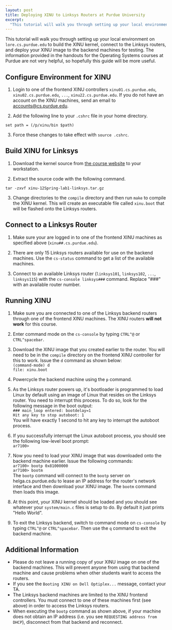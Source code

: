 ```yaml
--- 
layout: post
title: Deploying XINU to Linksys Routers at Purdue University
excerpt:
  "This tutorial will walk you through setting up your local environment on lore.cs.purdue.edu to build the XINU kernel, connect to the Linksys routers, and deploy your XINU image to the backend machines for testing. The information provided in the handouts for the Operating Systems courses at Purdue are not very helpful, so hopefully this guide will be more useful."
---
```

This tutorial will walk you through setting up your local environment on `lore.cs.purdue.edu` to build the XINU kernel, connect to the Linksys routers, and deploy your XINU image to the backend machines for testing. The information provided in the handouts for the Operating Systems courses at Purdue are not very helpful, so hopefully this guide will be more useful.

## Configure Environment for XINU

1. Login to one of the frontend XINU controllers `xinu01.cs.purdue.edu`, `xinu02.cs.purdue.edu`, `...`, `xinu22.cs.purdue.edu`. If you do not have an account on the XINU machines, send an email to <a href="mailto:accounts@cs.purdue.edu">accounts@cs.purdue.edu</a>.

2. Add the following line to your `.cshrc` file in your home directory.  
```
set path = (/p/xinu/bin $path)
```

3. Force these changes to take effect with `source .cshrc`.


## Build XINU for Linksys

1. Download the kernel source from <a href="http://www.cs.purdue.edu/homes/cs354/Lab1/xinu-12Spring-lab1-linksys.tar.gz">the course website</a> to your workstation.

2. Extract the source code with the following command.  
```
tar -zxvf xinu-12Spring-lab1-linksys.tar.gz
```

3. Change directories to the `compile` directory and then run `make` to compile the XINU kernel. This will create an executable file called `xinu.boot` that will be flashed onto the Linksys routers.


## Connect to a Linksys Router

1. Make sure your are logged in to one of the frontend XINU machines as specified above (`xinu##.cs.purdue.edu`).

2. There are only 15 Linksys routers available for use on the backend machines. Use the `cs-status` command to get a list of the available machines.

3. Connect to an available Linksys router (`linksys101`, `linksys102`, `...`, `linksys115`) with the `cs-console linksys###` command. Replace "###" with an available router number.


## Running XINU

1. Make sure you are connected to one of the Linksys backend routers through one of the frontend XINU machines. The XINU routers **will not work** for this course.

2. Enter command mode on the `cs-console` by typing `CTRL^@` or `CTRL^spacebar`. 

3. Download the XINU image that you created earlier to the router. You will need to be in the `compile` directory on the frontend XINU controller for this to work. Issue the `d` command as shown below:  
`(command-mode) d`  
`file: xinu.boot`

4. Powercycle the backend machine using the `p` command.

5. As the Linksys router powers up, it's bootloader is programmed to load Linux by default using an image of Linux that resides on the Linksys router. You need to interrupt this process. To do so, look for the following message in the boot output:  
`### main_loop entered: bootdelay=1`  
`Hit any key to stop autoboot: 1`  
You will have exactly 1 second to hit any key to interrupt the autoboot process.

6. If you successfully interrupt the Linux autoboot process, you should see the following low-level boot prompt:  
`ar7100>`

7. Now you need to load your XINU image that was downloaded onto the backend machine earlier. Issue the following commands:  
`ar7100> bootp 0x81000000`  
`ar7100> bootm`  
The `bootp` command will connect to the `bootp` server on helga.cs.purdue.edu to lease an IP address for the router's network interface and then download your XINU image. The `bootm` command then loads this image.

8. At this point, your XINU kernel should be loaded and you should see whatever your `system/main.c` files is setup to do. By default it just prints "Hello World".

9. To exit the Linksys backend, switch to command mode on `cs-console` by typing `CTRL^@` or `CTRL^spacebar`. Then use the `q` command to exit the backend machine.


## Additional Information

* Please do not leave a running copy of your XINU image on one of the backend machines. This will prevent anyone from using that backend machine and cause problems when other students want to access the routers.
* If you see the `Booting XINU on Dell Optiplex...` message, contact your TA.
* The Linksys backend machines are limited to the XINU frontend controllers. You must connect to one of these machines first (see above) in order to access the Linksys routers.
* When executing the `bootp` command as shown above, if your machine does not obtain an IP address (i.e. you see `REQUESTING address from DHCP`), disconnect from that backend and reconnect.